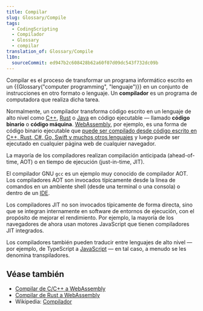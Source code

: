 ```yaml
---
title: Compilar
slug: Glossary/Compile
tags:
  - CodingScripting
  - Compilador
  - Glossary
  - compilar
translation_of: Glossary/Compile
l10n:
  sourceCommit: ed947b2c608428b62a60f07d09dc543f732dc09b
---
```


Compilar es el proceso de transformar un programa informático escrito en un {{Glossary("computer programming", "lenguaje")}} en un conjunto de instrucciones en otro formato o lenguaje. Un **compilador** es un programa de computadora que realiza dicha tarea.

Normalmente, un compilador transforma código escrito en un lenguaje de alto nivel como [C++](https://es.wikipedia.org/wiki/C++), [Rust](https://es.wikipedia.org/wiki/Rust_(lenguaje_de_programaci%C3%B3n)) o [Java](https://es.wikipedia.org/wiki/Java_(lenguaje_de_programaci%C3%B3n)) en código ejecutable — llamado **código binario** o **código máquina**. [WebAssembly](/es/docs/WebAssembly), por ejemplo, es una forma de código binario ejecutable que [puede ser compilado desde código escrito en C++, Rust, C#, Go, Swift y muchos otros lenguajes](https://webassembly.org/getting-started/developers-guide/) y luego puede ser ejecutado en cualquier página web de cualquier navegador.

La mayoría de los compiladores realizan compilación anticipada (ahead-of-time, AOT) o en tiempo de ejecución (just-in-time, JIT).

El compilador GNU `gcc` es un ejemplo muy conocido de compilador AOT. Los compiladores AOT son invocados típicamente desde la línea de comandos en un ambiente shell (desde una terminal o una consola) o dentro de un [IDE](/es/docs/Glossary/IDE).

Los compiladores JIT no son invocados típicamente de forma directa, sino que se integran internamente en software de entornos de ejecución, con el propósito de mejorar el rendimiento. Por ejemplo, la mayoría de los navegadores de ahora usan motores JavaScript que tienen compiladores JIT integrados.

Los compiladores también pueden traducir entre lenguajes de alto nivel — por ejemplo, de TypeScript a [JavaScript](/es/docs/Glossary/JavaScript) — en tal caso, a menudo se les denomina transpiladores.

## Véase también

- [Compilar de C/C++ a WebAssembly](/es/docs/WebAssembly/C_to_wasm)
- [Compilar de Rust a WebAssembly](/es/docs/WebAssembly/Rust_to_wasm)
- Wikipedia: [Compilador](https://es.wikipedia.org/wiki/Compilador)
